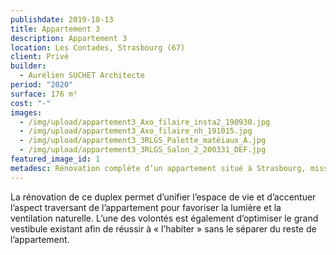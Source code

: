 ```yaml
---
publishdate: 2019-10-13
title: Appartement 3
description: Appartement 3
location: Les Contades, Strasbourg (67)
client: Privé
builder:
  - Aurélien SUCHET Architecte
period: "2020"
surface: 176 m²
cost: "-"
images:
  - /img/upload/appartement3_Axo_filaire_insta2_190930.jpg
  - /img/upload/appartement3_Axo_filaire_nh_191015.jpg
  - /img/upload/appartement3_3RLGS_Palette_matéiaux_A.jpg
  - /img/upload/appartement3_3RLGS_Salon_2_200331_DEF.jpg
featured_image_id: 1
metadesc: Rénovation complète d’un appartement situé à Strasbourg, mission complète.
---
```

La rénovation de ce duplex permet d’unifier l’espace de vie et d’accentuer l’aspect traversant de l’appartement pour favoriser la lumière et la ventilation naturelle. L’une des volontés est également d’optimiser le grand vestibule existant afin de réussir à « l’habiter » sans le séparer du reste de l’appartement.
